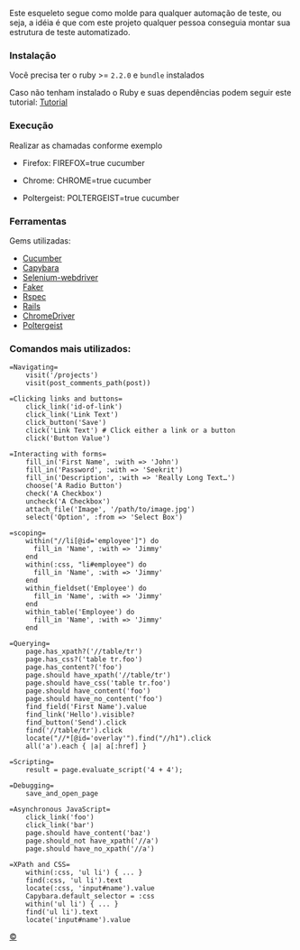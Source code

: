 Este esqueleto segue como molde para qualquer automação de teste, ou seja, a idéia é que com este projeto qualquer pessoa conseguia montar sua estrutura de teste automatizado.

### Instalação
Você precisa ter o ruby >= `2.2.0` e  `bundle` instalados

Caso não tenham instalado o Ruby e suas dependências podem seguir este tutorial:
[Tutorial](https://github.com/MyPersonalProjects/first-contact)

### Execução

Realizar as chamadas conforme exemplo

* Firefox: FIREFOX=true cucumber

* Chrome: CHROME=true cucumber

* Poltergeist: POLTERGEIST=true cucumber


### Ferramentas
Gems utilizadas:
* [Cucumber](https://cucumber.io/)
* [Capybara](https://github.com/jnicklas/capybara)
* [Selenium-webdriver](https://github.com/seleniumhq/selenium)
* [Faker](https://github.com/stympy/faker)
* [Rspec](http://rspec.info/)
* [Rails](http://rubyonrails.org/)
* [ChromeDriver](https://github.com/SeleniumHQ/selenium/wiki/ChromeDriver)
* [Poltergeist](https://github.com/SeleniumHQ/selenium/wiki/ChromeDriver)


### Comandos mais utilizados:

```
=Navigating=
    visit('/projects')
    visit(post_comments_path(post))
```

```
=Clicking links and buttons=
    click_link('id-of-link')
    click_link('Link Text')
    click_button('Save')
    click('Link Text') # Click either a link or a button
    click('Button Value')
```
```
=Interacting with forms=
    fill_in('First Name', :with => 'John')
    fill_in('Password', :with => 'Seekrit')
    fill_in('Description', :with => 'Really Long Text…')
    choose('A Radio Button')
    check('A Checkbox')
    uncheck('A Checkbox')
    attach_file('Image', '/path/to/image.jpg')
    select('Option', :from => 'Select Box')
```
```
=scoping=
    within("//li[@id='employee']") do
      fill_in 'Name', :with => 'Jimmy'
    end
    within(:css, "li#employee") do
      fill_in 'Name', :with => 'Jimmy'
    end
    within_fieldset('Employee') do
      fill_in 'Name', :with => 'Jimmy'
    end
    within_table('Employee') do
      fill_in 'Name', :with => 'Jimmy'
    end
```
```
=Querying=
    page.has_xpath?('//table/tr')
    page.has_css?('table tr.foo')
    page.has_content?('foo')
    page.should have_xpath('//table/tr')
    page.should have_css('table tr.foo')
    page.should have_content('foo')
    page.should have_no_content('foo')
    find_field('First Name').value
    find_link('Hello').visible?
    find_button('Send').click
    find('//table/tr').click
    locate("//*[@id='overlay'").find("//h1").click
    all('a').each { |a| a[:href] }
```
```
=Scripting=
    result = page.evaluate_script('4 + 4');
```
```
=Debugging=
    save_and_open_page
```
```
=Asynchronous JavaScript=
    click_link('foo')
    click_link('bar')
    page.should have_content('baz')
    page.should_not have_xpath('//a')
    page.should have_no_xpath('//a')
```
```
=XPath and CSS=
    within(:css, 'ul li') { ... }
    find(:css, 'ul li').text
    locate(:css, 'input#name').value
    Capybara.default_selector = :css
    within('ul li') { ... }
    find('ul li').text
    locate('input#name').value
```

[©](https://github.com/Drelucas/test-bdd-functional)
